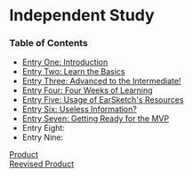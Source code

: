 # Independent Study
### Table of Contents
* [Entry One: Introduction](https://github.com/victoriaf6656/independent-study/blob/master/entries/entry01-plan.md)
* [Entry Two: Learn the Basics](entries/entry02.md)
* [Entry Three: Advanced to the Intermediate!](entries/entry03.md)
* [Entry Four: Four Weeks of Learning](entries/entry04.md)
* [Entry Five: Usage of EarSketch's Resources](entries/entry05.md)
* [Entry Six: Useless Information?](entries/entry06.md)
* [Entry Seven: Getting Ready for the MVP](entries/entry07.md)
* Entry Eight:
* Entry Nine:

[Product](output_free.mp4) <br>
[Reevised Product]()
<a href="output_free.mp4" alt="Product" width="240" height="180" border="10"></a>